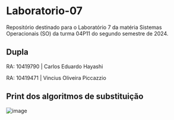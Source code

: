 # Laboratorio-07
Repositório destinado para o Laboratório 7 da matéria Sistemas Operacionais (SO) da turma 04P11 do segundo semestre de 2024.

## Dupla
RA: 10419790 | Carlos Eduardo Hayashi 

RA: 10419471 | Vincius Oliveira Piccazzio

## Print dos algoritmos de substituição 
![image](https://github.com/user-attachments/assets/1cf59cf2-34eb-4f8e-b6fc-419c32128064)
